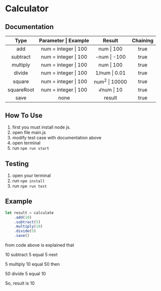 # Calculator

## Documentation

|    Type    | Parameter \| Example |            Result             | Chaining |
| :--------: | :------------------: | :---------------------------: | :------: |
|    add     | num = integer \| 100 |          num \| 100           |   true   |
|  subtract  | num = integer \| 100 |         -num \| -100          |   true   |
|  multiply  | num = integer \| 100 |          num \| 100           |   true   |
|   divide   | num = integer \| 100 |         1/num \| 0.01         |   true   |
|   square   | num = integer \| 100 |   num<sup>2</sup> \| 10000    |   true   |
| squareRoot | num = integer \| 100 | <span>&#8730;</span>num \| 10 |   true   |
|    save    |         none         |            result             |   true   |



## How To Use
1. first you must install node js.
2. open file main.js
3. modify test case with documentation above
4. open terminal
5. run `npm run start`



## Testing

1. open your terminal
2. run `npm install`
3. run `npm run test`

## Example

```javascript
let result = calculate
    .add(10)
    .subtract(5)
    .multiply(10)
    .divide(5)
    .save()
```

from code above is explained that 

10 subtract 5 equal 5 next 

5 multiply 10 equal 50 then  

50 divide 5 equal 10

So, result is 10 